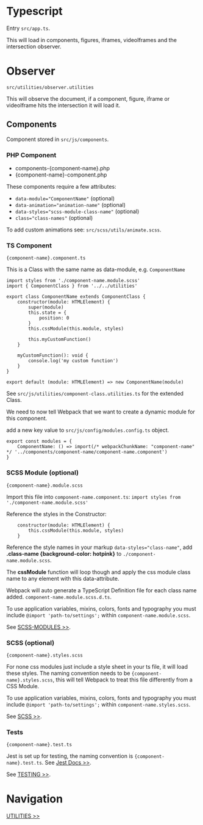 # Typescript

Entry `src/app.ts`.

This will load in components, figures, iframes, videoIframes and the intersection observer.

# Observer

`src/utilities/observer.utilities`

This will observe the document, if a component, figure, iframe or videoIframe hits the intersection it will load it.

## Components

Component stored in `src/js/components`.

### PHP Component

- components-{component-name}.php
- {component-name}-component.php

These components require a few attributes:

- `data-module="ComponentName"` (optional)
- `data-animation="animation-name"` (optional)
- `data-styles="scss-module-class-name"` (optional)
- `class="class-names"` (optional)

To add custom animations see: `src/scss/utils/animate.scss`.

### TS Component

`{component-name}.component.ts`

This is a Class with the same name as data-module, e.g. `ComponentName`

```
import styles from './component-name.module.scss'
import { ComponentClass } from '../../utilities'

export class ComponentName extends ComponentClass {
    constructor(module: HTMLElement) {
        super(module)
        this.state = {
            position: 0
        }
        this.cssModule(this.module, styles)

        this.myCustomFunction()
    }

    myCustomFunction(): void {
        console.log('my custom function')
    }
}

export default (module: HTMLElement) => new ComponentName(module)
```

See `src/js/utilities/component-class.utilities.ts` for the extended Class.

We need to now tell Webpack that we want to create a dynamic module for this component.

add a new key value to `src/js/config/modules.config.ts` object.

```
export const modules = {
    ComponentName: () => import(/* webpackChunkName: "component-name" */ '../components/component-name/component-name.component')
}
```

### SCSS Module (optional)

`{component-name}.module.scss`

Import this file into `component-name.component.ts`: `import styles from './component-name.module.scss'`

Reference the styles in the Constructor:

```
    constructor(module: HTMLElement) {
        this.cssModule(this.module, styles)
    }
```

Reference the style names in your markup `data-styles="class-name"`, add **.class-name {background-color: hotpink}** to `./component-name.module.scss`.

The **cssModule** function will loop though and apply the css module class name to any element with this data-attribute.

Webpack will auto generate a TypeScript Definition file for each class name added. `component-name.module.scss.d.ts`.

To use application variables, mixins, colors, fonts and typography you must include `@import 'path-to/settings';` within `component-name.module.scss`.

See [SCSS-MODULES >>](scss-modules.md).

### SCSS (optional)

`{component-name}.styles.scss`

For none css modules just include a style sheet in your ts file, it will load these styles. The naming convention needs to be `{component-name}.styles.scss`, this will tell Webpack to treat this file differently from a CSS Module.

To use application variables, mixins, colors, fonts and typography you must include `@import 'path-to/settings';` within `component-name.styles.scss`.

See [SCSS >>](scss.md).

### Tests

`{component-name}.test.ts`

Jest is set up for testing, the naming convention is `{component-name}.test.ts`. See [Jest Docs >>](https://jestjs.io/docs/getting-started).

See [TESTING >>](testing.md).

# Navigation

[UTILITIES >>](utilities.md)
